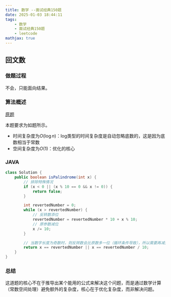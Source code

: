```yaml
---
title: 数学 --面试经典150题
date: 2025-01-03 18:44:11
tags:
    - 数学
    - 面试经典150题
    - leetcode
mathjax: true
---
```


## 回文数
### 做题过程
不会，只能面向结果。

### 算法概述
[原题](https://leetcode.cn/problems/palindrome-number/description/?envType=study-plan-v2&envId=top-interview-150)

本题要求为如题所示。
- 时间复杂度为$O(\log{n})$：log类型的时间复杂度是自动忽略底数的，这是因为底数相当于常数
- 空间复杂度为$O(1)$：优化的核心



### JAVA
```java
class Solution {
    public boolean isPalindrome(int x) {
        // 排除特殊情况
        if (x < 0 || (x % 10 == 0 && x != 0)) {
            return false;
        }

        int revertedNumber = 0;
        while (x > revertedNumber) {
            // 反转数添位
            revertedNumber = revertedNumber * 10 + x % 10;
            // 原参数减位
            x /= 10;
        }

        // 当数字长度为奇数时，则反转数会比原数多一位（循环条件导致），所以需要再减去一位来进行匹配 
        return x == revertedNumber || x == revertedNumber / 10;
    }
}
```

### 总结
这道题的核心不在于推导出某个能用的公式来解决这个问题，而是通过数学计算（常数空间处理）避免额外的复杂度，核心在于优化复杂度，而非解决问题。
 
